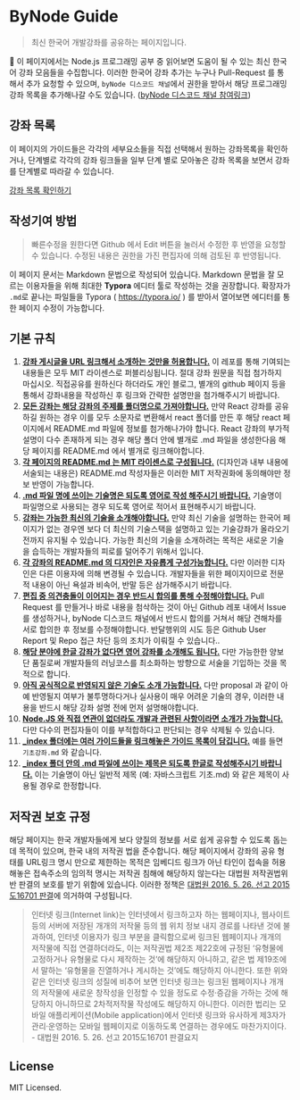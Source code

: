 # ByNode Guide

> 최신 한국어 개발강좌를 공유하는 페이지입니다.

📔 이 페이지에서는 Node.js 프로그래밍 공부 중 읽어보면 도움이 될 수 있는 최신 한국어 강좌 모음들을 수집합니다. 이러한 한국어 강좌 추가는 누구나 Pull-Request 를 통해서 추가 요청할 수 있으며, `byNode 디스코드 채널`에서 권한을 받아서 해당 프로그래밍 강좌 목록을 추가해나갈 수도 있습니다. ([byNode 디스코드 채널 참여링크](https://discord.gg/U9ZvdXN))



## 강좌 목록

이 페이지의 가이드들은 각각의 세부요소들을 직접 선택해서 원하는 강좌목록을 확인하거나, 단계별로 각각의 강좌 링크들을 일부 단계 별로 모아놓은 강좌 목록을 보면서 강좌를 단계별로 따라갈 수 있습니다.

[강좌 목록 확인하기](https://github.com/bynode/guide/blob/master/_index/README.md)



## 작성기여 방법

> 빠른수정을 원한다면 Github 에서 Edit 버튼을 눌러서  수정한 후 반영을 요청할 수  있습니다. 수정된 내용은 권한을 가진 편집자에 의해 검토된 후 반영됩니다.

이 페이지 문서는 Markdown 문법으로 작성되어 있습니다. Markdown 문법을 잘 모르는  이용자들을 위해 최대한 **Typora** 에디터 툴로 작성하는 것을 권장합니다. 확장자가 `.md`로 끝나는 파일들을 Typora ( https://typora.io/ ) 를 받아서 열어보면 에디터를 통한 페이지 수정이 가능합니다.



## 기본 규칙

1. **<u>강좌 게시글을 URL 링크해서 소개하는 것만을 허용합니다.</u>** 이 레포를 통해 기여되는 내용들은 모두 MIT 라이센스로 퍼블리싱됩니다. 절대 강좌 원문을 직접 첨가하지 마십시오. 직접공유를 원하신다 하더라도 개인 블로그, 별개의 github 페이지 등을 통해서 강좌내용을 작성하신 후 링크와 간략한 설명만을 첨가해주시기 바랍니다.
2. **<u>모든 강좌는 해당 강좌의 주제를 폴더명으로 가져야합니다.</u>** 만약 React 강좌를 공유하길 원하는 경우 이를 모두 소문자로 변환해서 react 폴더를 만든 후 해당 react  페이지에서 README.md 파일에 정보를 첨가해나가야 합니다. React 강좌의 부가적 설명이 다수 존재하게 되는 경우 해당 폴더 안에 별개로 .md 파일을 생성한다음 해당 페이지를 README.md 에서 별개로 링크해야합니다.
3. **<u>각 페이지의 README.md 는 MIT 라이센스로 구성됩니다.</u>** (디자인과 내부 내용에 서술되는 내용은) README.md 작성자들은 이러한 MIT 저작권화에 동의해야만 정보 반영이 가능합니다.
4. **<u>.md 파일 명에 쓰이는 기술명은 되도록 영어로 작성 해주시기 바랍니다.</u>**  기술명이 파일명으로 사용되는 경우 되도록 영어로 적어서 표현해주시기 바랍니다.
5. **<u>강좌는 가능한 최신의 기술을 소개해야합니다.</u>** 만약 최신 기술을 설명하는 한국어 페이지가 없는 경우엔 보다 더 최신의 기술스택을 설명하고 있는 기술강좌가 올라오기 전까지 유지될 수 있습니다. 가능한 최신의 기술을 소개하려는 목적은 새로운 기술을 습득하는 개발자들의 피로를 덜어주기 위해서 입니다.
6. **<u>각 강좌의 README.md 의 디자인은 자유롭게 구성가능합니다.</u>** 다만 이러한 디자인은 다른 이용자에 의해 변경될 수 있습니다. 개발자들을 위한 페이지이므로 전문적 내용이 아닌 욕설과 비속어, 반말 등은 삼가해주시기 바랍니다.
7. **<u>편집 중 의견충돌이 이어지는 경우 반드시 합의를 통해 수정해야합니다.</u>** Pull Request 를 만들거나 바로 내용을 첨삭하는 것이 아닌 Github 레포 내에서 Issue 를 생성하거나, byNode 디스코드 채널에서 반드시 합의를 거쳐서 해당 견해차를 서로 합의한 후 정보를 수정해야합니다. 반달행위의 시도 등은 Github User Report 및  Repo 접근 차단 등의 조치가 이뤄질 수  있습니다..
8. **<u>해당 분야에 한글 강좌가 없다면 영어 강좌를 소개해도 됩니다.</u>** 다만 가능한한 양보단  품질로써 개발자들의 러닝코스를 최소화하는 방향으로 서술을 기입하는 것을 목적으로 합니다.
9. **<u>아직 공식적으로 반영되지 않은 기술도 소개 가능합니다.</u>** 다만 proposal 과 같이 아예 반영될지 여부가 불투명하다거나 실사용이 매우 어려운 기술의 경우, 이러한 내용을 반드시 해당 강좌 설명 전에 먼저 설명해야합니다.
10. **<u>Node.JS 와 직접 연관이 없더라도 개발과 관련된 사항이라면 소개가 가능합니다.</u>** 다만 다수의 편집자들이 이를 부적합하다고 판단되는 경우 삭제될 수 있습니다.
11. **<u>_index 폴더에는 여러 가이드들을 링크해놓은 가이드 목록이 담깁니다.</u>** 예를 들면 `기초강좌.md` 와 같습니다.
12. **<u>_index 폴더 안의 .md 파일에 쓰이는 제목은 되도록 한글로 작성해주시기 바랍니다.</u>** 이는 기술명이 아닌 일반적 제목 (예: 자바스크립트 기초.md) 와 같은 제목이 사용될 경우로 한정합니다.



## 저작권 보호 규정 

해당 페이지는 한국 개발자들에게 보다 양질의 정보를 서로 쉽게 공유할 수 있도록 돕는데 목적이 있으며, 한국 내의 저작권 법을 준수합니다. 해당 페이지에서 강좌의 공유 형태를  URL링크 명시 만으로 제한하는 목적은 임베디드 링크가 아닌 타인이 접속을 허용해놓은 접속주소의 임의적 명시는 저작권 침해에 해당하지 않는다는 대법원 저작권법위반 판결의 보호를 받기 위함에 있습니다. 이러한 정책은 [대법원 2016. 5. 26. 선고 2015도16701 판결](https://www.scourt.go.kr/portal/news/NewsViewAction.work?gubun=4&seqnum=5206)에 의거하여 구성됩니다.

> 인터넷 링크(Internet link)는 인터넷에서 링크하고자 하는 웹페이지나, 웹사이트 등의 서버에 저장된 개개의 저작물 등의 웹 위치 정보 내지 경로를 나타낸 것에 불과하여, 인터넷 이용자가 링크 부분을 클릭함으로써 링크된 웹페이지나 개개의 저작물에 직접 연결하더라도, 이는 저작권법 제2조 제22호에 규정된 ‘유형물에 고정하거나 유형물로 다시 제작하는 것’에 해당하지 아니하고, 같은 법 제19조에서 말하는 ‘유형물을 진열하거나 게시하는 것’에도 해당하지 아니한다. 또한 위와 같은 인터넷 링크의 성질에 비추어 보면 인터넷 링크는 링크된 웹페이지나 개개의 저작물에 새로운 창작성을 인정할 수 있을 정도로 수정·증감을 가하는 것에 해당하지 아니하므로 2차적저작물 작성에도 해당하지 아니한다. 이러한 법리는 모바일 애플리케이션(Mobile application)에서 인터넷 링크와 유사하게 제3자가 관리·운영하는 모바일 웹페이지로 이동하도록 연결하는 경우에도 마찬가지이다. - 대법원 2016. 5. 26. 선고 2015도16701 판결요지



## License

MIT Licensed.